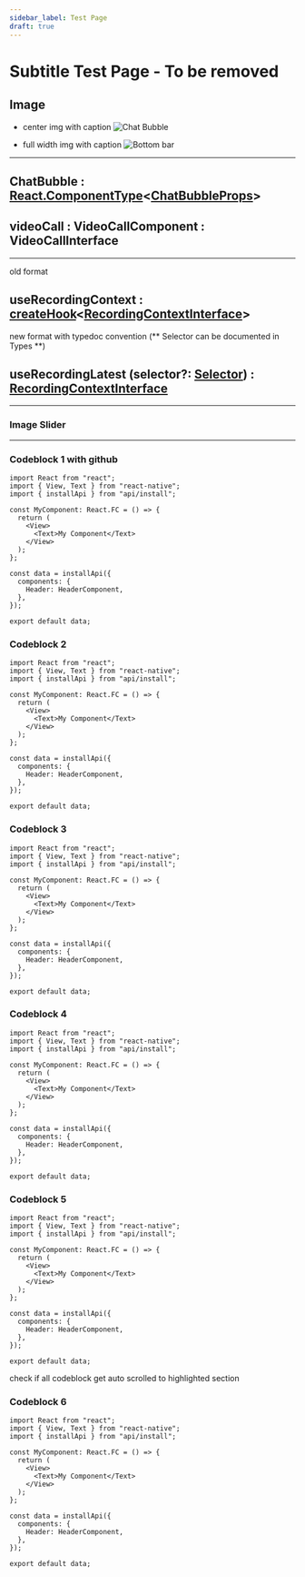 ```yaml
---
sidebar_label: Test Page
draft: true
---
```


# Subtitle Test Page - To be removed

## Image

- center img with caption
  <image alt="Chat Bubble" caption="chat bubble" className="center-img"  darkImageSrc="api/ChatBubble.png" />

- full width img with caption
  <image alt="Bottom bar" darkImageSrc="api/Bottombar.png" caption="bottom bar" />

---

<subtitle>

## ChatBubble : [React.ComponentType](https://github.com/DefinitelyTyped/DefinitelyTyped/blob/207516039691b23e567fa585c9d1aa3970ec3404/types/react/v16/index.d.ts#L78)<[ChatBubbleProps](#chatbubbleprops)\>

</subtitle>

<!-- <subtitle>

## videoCall : VideoCallComponent : VideoCallInterface

</subtitle> -->

<subtitle>

## videoCall : VideoCallComponent : VideoCallInterface

</subtitle>

---

old format

## useRecordingContext : [createHook](/customization-api/api-reference/types#createhook-tcontext-reactcontextt)<[RecordingContextInterface](#recordingcontextinterface)\>

new format with typedoc convention (** Selector can be documented in Types **)

## useRecordingLatest (selector?: [Selector](/customization-api/api-reference/types#renderinterface)) : [RecordingContextInterface](/customization-api/api-reference/app-state-library#recordingcontextinterface)

---

### Image Slider

<imageSlider alt="chatBubble"  darkImageSrc1="api/ChatBubble.png"  darkImageSrc2="api/TestChatBubble.png"  />

---

### Codeblock 1 with github

```tsx {13-17} gh="https://www.github.com/myLink"
import React from "react";
import { View, Text } from "react-native";
import { installApi } from "api/install";

const MyComponent: React.FC = () => {
  return (
    <View>
      <Text>My Component</Text>
    </View>
  );
};

const data = installApi({
  components: {
    Header: HeaderComponent,
  },
});

export default data;
```

### Codeblock 2

```tsx {5-7}
import React from "react";
import { View, Text } from "react-native";
import { installApi } from "api/install";

const MyComponent: React.FC = () => {
  return (
    <View>
      <Text>My Component</Text>
    </View>
  );
};

const data = installApi({
  components: {
    Header: HeaderComponent,
  },
});

export default data;
```

### Codeblock 3

```tsx {15-17}
import React from "react";
import { View, Text } from "react-native";
import { installApi } from "api/install";

const MyComponent: React.FC = () => {
  return (
    <View>
      <Text>My Component</Text>
    </View>
  );
};

const data = installApi({
  components: {
    Header: HeaderComponent,
  },
});

export default data;
```

### Codeblock 4

```tsx {10-11}
import React from "react";
import { View, Text } from "react-native";
import { installApi } from "api/install";

const MyComponent: React.FC = () => {
  return (
    <View>
      <Text>My Component</Text>
    </View>
  );
};

const data = installApi({
  components: {
    Header: HeaderComponent,
  },
});

export default data;
```

### Codeblock 5

```tsx {8-10}
import React from "react";
import { View, Text } from "react-native";
import { installApi } from "api/install";

const MyComponent: React.FC = () => {
  return (
    <View>
      <Text>My Component</Text>
    </View>
  );
};

const data = installApi({
  components: {
    Header: HeaderComponent,
  },
});

export default data;
```

check if all codeblock get auto scrolled to highlighted section

### Codeblock 6

```tsx {15-17}
import React from "react";
import { View, Text } from "react-native";
import { installApi } from "api/install";

const MyComponent: React.FC = () => {
  return (
    <View>
      <Text>My Component</Text>
    </View>
  );
};

const data = installApi({
  components: {
    Header: HeaderComponent,
  },
});

export default data;
```

<!-- <subtitle>

## i18n : [i18nInterface](#i18ninterface)\[\]

</subtitle>  -->
